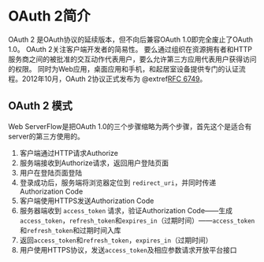 # OAuth 2简介

OAuth 2 是OAuth协议的延续版本，但不向后兼容OAuth 1.0即完全废止了OAuth 1.0。 OAuth 2关注客户端开发者的简易性。
要么通过组织在资源拥有者和HTTP服务商之间的被批准的交互动作代表用户，要么允许第三方应用代表用户获得访问的权限。
同时为Web应用，桌面应用和手机，和起居室设备提供专门的认证流程。2012年10月，OAuth 2协议正式发布为 @extref[RFC 6749](rfc:6749)。

##  OAuth 2 模式

Web ServerFlow是把OAuth 1.0的三个步骤缩略为两个步骤，首先这个是适合有server的第三方使用的。

1. 客户端通过HTTP请求Authorize
2. 服务端接收到Authorize请求，返回用户登陆页面
3. 用户在登陆页面登陆
4. 登录成功后，服务端将浏览器定位到 `redirect_uri`，并同时传递Authorization Code
5. 客户端使用HTTPS发送Authorization Code
6. 服务器端收到 `access_token` 请求，验证Authorization Code——生成 `access_token`，`refresh_token`和`expires_in`（过期时间）——`access_token`和`refresh_token`和过期时间入库
7. 返回`access_token`和`refresh_token`，`expires_in`（过期时间）
8. 用户使用HTTPS协议，发送`access_token`及相应参数请求开放平台接口


